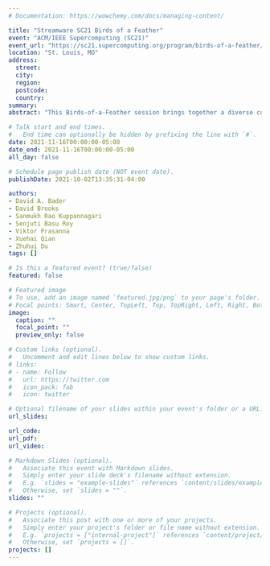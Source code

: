 ```yaml
---
# Documentation: https://wowchemy.com/docs/managing-content/

title: "Streamware SC21 Birds of a Feather"
event: "ACM/IEEE Supercomputing (SC21)"
event_url: "https://sc21.supercomputing.org/program/birds-of-a-feather/"
location: "St. Louis, MO"
address:
  street:
  city:
  region:
  postcode:
  country:
summary:
abstract: "This Birds-of-a-Feather session brings together a diverse community of interest around streaming data and the development of StreamWare, an open source framework supported in part by the NSF Principles and Practice of Scalable Systems (PPoSS) program. The session will discuss the architecture of StreamWare and the opportunities for cross-layer optimizations from the architecture and system up to the applications. The session will contain a brief overview of StreamWare and an open forum for community input from developers and users."

# Talk start and end times.
#   End time can optionally be hidden by prefixing the line with `#`.
date: 2021-11-16T00:00:00-05:00
date_end: 2021-11-16T00:00:00-05:00
all_day: false

# Schedule page publish date (NOT event date).
publishDate: 2021-10-02T13:35:31-04:00

authors:
- David A. Bader
- David Brooks
- Sanmukh Rao Kuppannagari
- Senjuti Basu Roy
- Viktor Prasanna
- Xuehai Qian
- Zhuhui Du
tags: []

# Is this a featured event? (true/false)
featured: false

# Featured image
# To use, add an image named `featured.jpg/png` to your page's folder. 
# Focal points: Smart, Center, TopLeft, Top, TopRight, Left, Right, BottomLeft, Bottom, BottomRight.
image:
  caption: ""
  focal_point: ""
  preview_only: false

# Custom links (optional).
#   Uncomment and edit lines below to show custom links.
# links:
# - name: Follow
#   url: https://twitter.com
#   icon_pack: fab
#   icon: twitter

# Optional filename of your slides within your event's folder or a URL.
url_slides:

url_code:
url_pdf:
url_video:

# Markdown Slides (optional).
#   Associate this event with Markdown slides.
#   Simply enter your slide deck's filename without extension.
#   E.g. `slides = "example-slides"` references `content/slides/example-slides.md`.
#   Otherwise, set `slides = ""`.
slides: ""

# Projects (optional).
#   Associate this post with one or more of your projects.
#   Simply enter your project's folder or file name without extension.
#   E.g. `projects = ["internal-project"]` references `content/project/deep-learning/index.md`.
#   Otherwise, set `projects = []`.
projects: []
---
```

